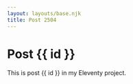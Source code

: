 ```yaml
---
layout: layouts/base.njk
title: Post 2504
---
```


# Post {{ id }}

This is post {{ id }} in my Eleventy project.
